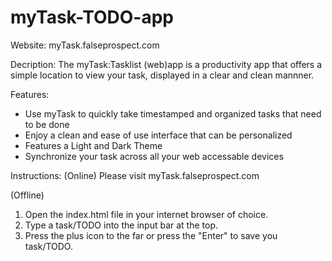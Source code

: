 # myTask-TODO-app
Website:
myTask.falseprospect.com

Decription:
The myTask:Tasklist (web)app is a productivity app that offers a simple location to view your task, displayed in a clear and clean mannner.

Features:
- Use myTask to quickly take timestamped and organized tasks that need to be done
- Enjoy a clean and ease of use interface that can be personalized
- Features a Light and Dark Theme
- Synchronize your task across all your web accessable devices

Instructions:
(Online)
Please visit myTask.falseprospect.com

(Offline)
01. Open the index.html file in your internet browser of choice.
02. Type a task/TODO into the input bar at the top.
03. Press the plus icon to the far or press the "Enter" to save you task/TODO.
